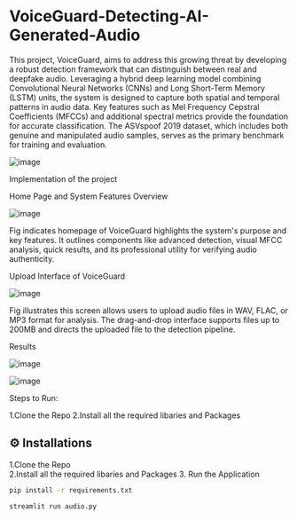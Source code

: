 # VoiceGuard-Detecting-AI-Generated-Audio

This project, VoiceGuard, aims to address this growing threat by developing a robust detection framework that can distinguish between real and deepfake audio. Leveraging a hybrid deep learning model combining Convolutional Neural Networks (CNNs) and Long Short-Term Memory (LSTM) units, the system is designed to capture both spatial and temporal patterns in audio data. Key features such as Mel Frequency Cepstral Coefficients (MFCCs) and additional spectral metrics provide the foundation for accurate classification. The ASVspoof 2019 dataset, which includes both genuine and manipulated audio samples, serves as the primary benchmark for training and evaluation.

![image](https://github.com/user-attachments/assets/a9f574c4-5729-4309-aa60-c1c8d44cc567)

Implementation of the project

Home Page and System Features Overview

![image](https://github.com/user-attachments/assets/daee12d9-f1d2-4d5c-abe7-f91edb3cb20a)

Fig indicates homepage of VoiceGuard highlights the system's purpose and key features. It outlines components like advanced detection, visual MFCC analysis, quick results, and its professional utility for verifying audio authenticity.

Upload Interface of VoiceGuard

![image](https://github.com/user-attachments/assets/6c91cbab-3220-4b28-be35-1c79aba9bfe1)

Fig illustrates this screen allows users to upload audio files in WAV, FLAC, or MP3 format for analysis. The drag-and-drop interface supports files up to 200MB and directs the uploaded file to the detection pipeline.

Results

![image](https://github.com/user-attachments/assets/504c09d7-99d2-4500-9a86-60df0164109f)


![image](https://github.com/user-attachments/assets/f9117d27-b935-4ff6-a13e-71c00227e00f)


Steps to Run:

1.Clone the Repo 2.Install all the required libaries and Packages


## ⚙️ Installations

1.Clone the Repo  
2.Install all the required libaries and Packages
3. Run the Application

```bash
pip install -r requirements.txt

streamlit run audio.py







